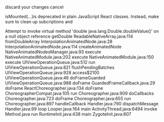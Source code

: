 discard your changes cancel

isMounted(...)is deprecated in plain JavaScript React classes. Instead, make sure to clean up subcriptions and

Attempt to invoke virtual method 'double java.lang.Double.doubleValue()' on a null object reference
getDouble
    ReadableNativeArray.java:114
fromDoubleArray
    InterpolationAnimatedNode.java:28
<init>
    InterpolationAnimatedNode.java:114
createAnimatedNode
    NativeAnimatedNodesManager.java:93
execute
    NativeAnimatedModule.java:202
execute
    NativeAnimatedModule.java:150
execute
    UIViewOperationQueue.java:512
run
    UIViewOperationQueue.java:821
flushPendingBatches
    UIViewOperationQueue.java:928
access$2100
    UIViewOperationQueue.java:46
doFrameGuarded
    UIViewOperationQueue.java:988
doFrame
    GuardedFrameCallback.java:29
doFrame
    ReactChoreographer.java:134
doFrame
    ChoreographerCompat.java:105
run
    Choreographer.java:909
doCallbacks
    Choreographer.java:723
doFrame
    Choreographer.java:655
run
    Choreographer.java:897
handleCallback
    Handler.java:790
dispatchMessage
    Handler.java:99
loop
    Looper.java:164
main
    ActivityThread.java:6494
invoke
    Method.java
run
    RuntimeInit.java:438
main
    ZygoteInit.java:807
